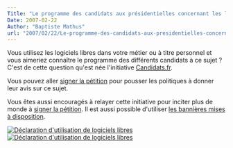 ```yaml
---
Title: "Le programme des candidats aux présidentielles concernant les logiciels libres"
Date: 2007-02-22
Author: "Baptiste Mathus"
url: "2007/02/22/Le-programme-des-candidats-aux-presidentielles-concernant-les-logiciels-libres"
---
```




Vous utilisez les logiciels libres dans votre métier ou à titre
personnel et vous aimeriez connaître le programme des différents
candidats à ce sujet ? C'est de cette question qu'est née l'initiative
[Candidats.fr](http://candidats.fr).

Vous pouvez aller [signer la
pétition](http://www.candidats.fr/petition/index.php?petition=2&signe=oui)
pour pousser les politiques à donner leur avis sur ce sujet.

Vous êtes aussi encouragés à relayer cette initiative pour inciter plus
de monde à [signer la
pétition](http://www.candidats.fr/petition/index.php?petition=2&signe=oui).
Il est aussi possible d'utiliser [les bannières mises à
disposition](http://www.candidats.fr/index.php/2007/02/02/34-les-bannieres).

[![Déclaration d'utilisation de logiciels
libres](http://www.candidats.fr/images/banniere468x60_candidats-point-fr_slogan.png)](http://www.candidats.fr/signer)
[![Déclaration d'utilisation de logiciels
libres](http://www.candidats.fr/images/banniere468x60_candidats-point-fr_declaration.png)](http://www.candidats.fr/signer)

